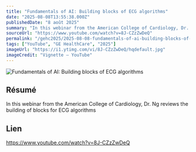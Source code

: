 ```yaml
---
title: "Fundamentals of AI: Building blocks of ECG algorithms"
date: "2025-08-08T13:55:38.000Z"
publishedDate: "8 août 2025"
summary: "In this webinar from the American College of Cardiology, Dr. Ng reviews the building of blocks for ECG algorithms"
sourceUrl: "https://www.youtube.com/watch?v=8J-CZzZwDeQ"
permalink: "/gehc2025/2025-08-08-fundamentals-of-ai-building-blocks-of-ecg-algorithms"
tags: ["YouTube", "GE HealthCare", "2025"]
imageUrl: "https://i1.ytimg.com/vi/8J-CZzZwDeQ/hqdefault.jpg"
imageCredit: "Vignette — YouTube"
---
```


![Fundamentals of AI: Building blocks of ECG algorithms](https://i1.ytimg.com/vi/8J-CZzZwDeQ/hqdefault.jpg)

## Résumé

In this webinar from the American College of Cardiology, Dr. Ng reviews the building of blocks for ECG algorithms

## Lien

https://www.youtube.com/watch?v=8J-CZzZwDeQ
